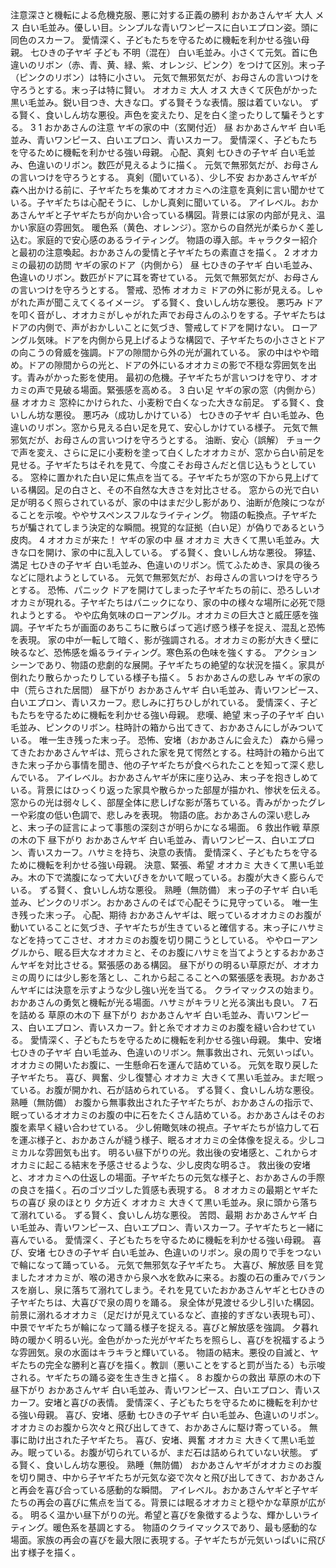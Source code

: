 <plan>
<theme>注意深さと機転による危機克服、悪に対する正義の勝利</theme>
<style>温かみのある手描き風。子供が親しみやすい、少しデフォルメされたキャラクターデザイン。背景は素朴なヨーロッパの田舎風。</style>
<characters>
<chara>
<chara-name>おかあさんヤギ</chara-name>
<chara-age>大人</chara-age>
<chara-sex>メス</chara-sex>
<chara-appearance>白い毛並み。優しい目。シンプルな青いワンピースに白いエプロン姿。頭に同色のスカーフ。</chara-appearance>
<chara-description>愛情深く、子どもたちを守るために機転を利かせる強い母親。</chara-description>
</chara>
<chara>
<chara-name>七ひきの子ヤギ</chara-name>
<chara-age>子ども</chara-age>
<chara-sex>不明（混在）</chara-sex>
<chara-appearance>白い毛並み。小さくて元気。首に色違いのリボン（赤、青、黄、緑、紫、オレンジ、ピンク）をつけて区別。末っ子（ピンクのリボン）は特に小さい。</chara-appearance>
<chara-description>元気で無邪気だが、お母さんの言いつけを守ろうとする。末っ子は特に賢い。</chara-description>
</chara>
<chara>
<chara-name>オオカミ</chara-name>
<chara-age>大人</chara-age>
<chara-sex>オス</chara-sex>
<chara-appearance>大きくて灰色がかった黒い毛並み。鋭い目つき、大きな口。ずる賢そうな表情。服は着ていない。</chara-appearance>
<chara-description>ずる賢く、食いしん坊な悪役。声色を変えたり、足を白く塗ったりして騙そうとする。</chara-description>
</chara>
</characters>
<character-count>3</character-count>
<scenes>
<scene>
<scene-index>1</scene-index>
<scene-title>おかあさんの注意</scene-title>
<scene-location>ヤギの家の中（玄関付近）</scene-location>
<scene-time>昼</scene-time>
<scene-characters>
<scene-chara>
<scene-chara-name>おかあさんヤギ</scene-chara-name>
<scene-chara-appearance>白い毛並み、青いワンピース、白いエプロン、青いスカーフ。</scene-chara-appearance>
<scene-chara-description>愛情深く、子どもたちを守るために機転を利かせる強い母親。</scene-chara-description>
<scene-chara-emotion>心配、真剣</scene-chara-emotion>
</scene-chara>
<scene-chara>
<scene-chara-name>七ひきの子ヤギ</scene-chara-name>
<scene-chara-appearance>白い毛並み、色違いのリボン。数匹が見えるように描く。</scene-chara-appearance>
<scene-chara-description>元気で無邪気だが、お母さんの言いつけを守ろうとする。</scene-chara-description>
<scene-chara-emotion>真剣（聞いている）、少し不安</scene-chara-emotion>
</scene-chara>
</scene-characters>
<scene-situation>おかあさんヤギが森へ出かける前に、子ヤギたちを集めてオオカミへの注意を真剣に言い聞かせている。子ヤギたちは心配そうに、しかし真剣に聞いている。</scene-situation>
<scene-camera>アイレベル。おかあさんヤギと子ヤギたちが向かい合っている構図。背景には家の内部が見え、温かい家庭の雰囲気。</scene-camera>
<scene-color-lighting>暖色系（黄色、オレンジ）。窓からの自然光が柔らかく差し込む。家庭的で安心感のあるライティング。</scene-color-lighting>
<scene-notes>物語の導入部。キャラクター紹介と最初の注意喚起。おかあさんの愛情と子ヤギたちの素直さを描く。</scene-notes>
</scene>
<scene>
<scene-index>2</scene-index>
<scene-title>オオカミの最初の訪問</scene-title>
<scene-location>ヤギの家のドア（内側から）</scene-location>
<scene-time>昼</scene-time>
<scene-characters>
<scene-chara>
<scene-chara-name>七ひきの子ヤギ</scene-chara-name>
<scene-chara-appearance>白い毛並み、色違いのリボン。数匹がドアに耳を寄せている。</scene-chara-appearance>
<scene-chara-description>元気で無邪気だが、お母さんの言いつけを守ろうとする。</scene-chara-description>
<scene-chara-emotion>警戒、恐怖</scene-chara-emotion>
</scene-chara>
<scene-chara>
<scene-chara-name>オオカミ</scene-chara-name>
<scene-chara-appearance>ドアの外に影が見える。しゃがれた声が聞こえてくるイメージ。</scene-chara-appearance>
<scene-chara-description>ずる賢く、食いしん坊な悪役。</scene-chara-description>
<scene-chara-emotion>悪巧み</scene-chara-emotion>
</scene-chara>
</scene-characters>
<scene-situation>ドアを叩く音がし、オオカミがしゃがれた声でお母さんのふりをする。子ヤギたちはドアの内側で、声がおかしいことに気づき、警戒してドアを開けない。</scene-situation>
<scene-camera>ローアングル気味。ドアを内側から見上げるような構図で、子ヤギたちの小ささとドアの向こうの脅威を強調。ドアの隙間から外の光が漏れている。</scene-camera>
<scene-color-lighting>家の中はやや暗め。ドアの隙間からの光と、ドアの外にいるオオカミの影で不穏な雰囲気を出す。青みがかった影を使用。</scene-color-lighting>
<scene-notes>最初の危機。子ヤギたちが言いつけを守り、オオカミの声で見破る場面。緊張感を高める。</scene-notes>
</scene>
<scene>
<scene-index>3</scene-index>
<scene-title>白い足</scene-title>
<scene-location>ヤギの家の窓（内側から）</scene-location>
<scene-time>昼</scene-time>
<scene-characters>
<scene-chara>
<scene-chara-name>オオカミ</scene-chara-name>
<scene-chara-appearance>窓枠にかけられた、小麦粉で白くなった大きな前足。</scene-chara-appearance>
<scene-chara-description>ずる賢く、食いしん坊な悪役。</scene-chara-description>
<scene-chara-emotion>悪巧み（成功しかけている）</scene-chara-emotion>
</scene-chara>
<scene-chara>
<scene-chara-name>七ひきの子ヤギ</scene-chara-name>
<scene-chara-appearance>白い毛並み、色違いのリボン。窓から見える白い足を見て、安心しかけている様子。</scene-chara-appearance>
<scene-chara-description>元気で無邪気だが、お母さんの言いつけを守ろうとする。</scene-chara-description>
<scene-chara-emotion>油断、安心（誤解）</scene-chara-emotion>
</scene-chara>
</scene-characters>
<scene-situation>チョークで声を変え、さらに足に小麦粉を塗って白くしたオオカミが、窓から白い前足を見せる。子ヤギたちはそれを見て、今度こそお母さんだと信じ込もうとしている。</scene-situation>
<scene-camera>窓枠に置かれた白い足に焦点を当てる。子ヤギたちが窓の下から見上げている構図。足の白さと、その不自然な大きさを対比させる。</scene-camera>
<scene-color-lighting>窓からの光で白い足が明るく照らされているが、家の中はまだ少し影があり、油断が危険につながることを示唆。ややサスペンスフルなライティング。</scene-color-lighting>
<scene-notes>物語の転換点。子ヤギたちが騙されてしまう決定的な瞬間。視覚的な証拠（白い足）が偽りであるという皮肉。</scene-notes>
</scene>
<scene>
<scene-index>4</scene-index>
<scene-title>オオカミが来た！</scene-title>
<scene-location>ヤギの家の中</scene-location>
<scene-time>昼</scene-time>
<scene-characters>
<scene-chara>
<scene-chara-name>オオカミ</scene-chara-name>
<scene-chara-appearance>大きくて黒い毛並み。大きな口を開け、家の中に乱入している。</scene-chara-appearance>
<scene-chara-description>ずる賢く、食いしん坊な悪役。</scene-chara-description>
<scene-chara-emotion>獰猛、満足</scene-chara-emotion>
</scene-chara>
<scene-chara>
<scene-chara-name>七ひきの子ヤギ</scene-chara-name>
<scene-chara-appearance>白い毛並み、色違いのリボン。慌てふためき、家具の後ろなどに隠れようとしている。</scene-chara-appearance>
<scene-chara-description>元気で無邪気だが、お母さんの言いつけを守ろうとする。</scene-chara-description>
<scene-chara-emotion>恐怖、パニック</scene-chara-emotion>
</scene-chara>
</scene-characters>
<scene-situation>ドアを開けてしまった子ヤギたちの前に、恐ろしいオオカミが現れる。子ヤギたちはパニックになり、家の中の様々な場所に必死で隠れようとする。</scene-situation>
<scene-camera>やや広角気味のローアングル。オオカミの巨大さと威圧感を強調。子ヤギたちが画面のあちこちに散らばって逃げ惑う様子を捉え、混乱と恐怖を表現。</scene-camera>
<scene-color-lighting>家の中が一転して暗く、影が強調される。オオカミの影が大きく壁に映るなど、恐怖感を煽るライティング。寒色系の色味を強くする。</scene-color-lighting>
<scene-notes>アクションシーンであり、物語の悲劇的な展開。子ヤギたちの絶望的な状況を描く。家具が倒れたり散らかったりしている様子も描く。</scene-notes>
</scene>
<scene>
<scene-index>5</scene-index>
<scene-title>おかあさんの悲しみ</scene-title>
<scene-location>ヤギの家の中（荒らされた居間）</scene-location>
<scene-time>昼下がり</scene-time>
<scene-characters>
<scene-chara>
<scene-chara-name>おかあさんヤギ</scene-chara-name>
<scene-chara-appearance>白い毛並み、青いワンピース、白いエプロン、青いスカーフ。悲しみに打ちひしがれている。</scene-chara-appearance>
<scene-chara-description>愛情深く、子どもたちを守るために機転を利かせる強い母親。</scene-chara-description>
<scene-chara-emotion>悲嘆、絶望</scene-chara-emotion>
</scene-chara>
<scene-chara>
<scene-chara-name>末っ子の子ヤギ</scene-chara-name>
<scene-chara-appearance>白い毛並み、ピンクのリボン。柱時計の箱から出てきて、おかあさんにしがみついている。</scene-chara-appearance>
<scene-chara-description>唯一生き残った末っ子。</scene-chara-description>
<scene-chara-emotion>恐怖、安堵（おかあさんに会えた）</scene-chara-emotion>
</scene-chara>
</scene-characters>
<scene-situation>森から帰ってきたおかあさんヤギは、荒らされた家を見て愕然とする。柱時計の箱から出てきた末っ子から事情を聞き、他の子ヤギたちが食べられたことを知って深く悲しんでいる。</scene-situation>
<scene-camera>アイレベル。おかあさんヤギが床に座り込み、末っ子を抱きしめている。背景にはひっくり返った家具や散らかった部屋が描かれ、惨状を伝える。</scene-camera>
<scene-color-lighting>窓からの光は弱々しく、部屋全体に悲しげな影が落ちている。青みがかったグレーや彩度の低い色調で、悲しみを表現。</scene-color-lighting>
<scene-notes>物語の底。おかあさんの深い悲しみと、末っ子の証言によって事態の深刻さが明らかになる場面。</scene-notes>
</scene>
<scene>
<scene-index>6</scene-index>
<scene-title>救出作戦</scene-title>
<scene-location>草原の木の下</scene-location>
<scene-time>昼下がり</scene-time>
<scene-characters>
<scene-chara>
<scene-chara-name>おかあさんヤギ</scene-chara-name>
<scene-chara-appearance>白い毛並み、青いワンピース、白いエプロン、青いスカーフ。ハサミを持ち、決意の表情。</scene-chara-appearance>
<scene-chara-description>愛情深く、子どもたちを守るために機転を利かせる強い母親。</scene-chara-description>
<scene-chara-emotion>決意、緊張、希望</scene-chara-emotion>
</scene-chara>
<scene-chara>
<scene-chara-name>オオカミ</scene-chara-name>
<scene-chara-appearance>大きくて黒い毛並み。木の下で満腹になって大いびきをかいて眠っている。お腹が大きく膨らんでいる。</scene-chara-appearance>
<scene-chara-description>ずる賢く、食いしん坊な悪役。</scene-chara-description>
<scene-chara-emotion>熟睡（無防備）</scene-chara-emotion>
</scene-chara>
<scene-chara>
<scene-chara-name>末っ子の子ヤギ</scene-chara-name>
<scene-chara-appearance>白い毛並み、ピンクのリボン。おかあさんのそばで心配そうに見守っている。</scene-chara-appearance>
<scene-chara-description>唯一生き残った末っ子。</scene-chara-description>
<scene-chara-emotion>心配、期待</scene-chara-emotion>
</scene-chara>
</scene-characters>
<scene-situation>おかあさんヤギは、眠っているオオカミのお腹が動いていることに気づき、子ヤギたちが生きていると確信する。末っ子にハサミなどを持ってこさせ、オオカミのお腹を切り開こうとしている。</scene-situation>
<scene-camera>ややローアングルから、眠る巨大なオオカミと、そのお腹にハサミを当てようとするおかあさんヤギを対比させる。緊張感のある構図。</scene-camera>
<scene-color-lighting>昼下がりの明るい草原だが、オオカミの周りには少し影を落とし、これから起こることへの緊張感を表現。おかあさんヤギには決意を示すような少し強い光を当てる。</scene-color-lighting>
<scene-notes>クライマックスの始まり。おかあさんの勇気と機転が光る場面。ハサミがキラリと光る演出も良い。</scene-notes>
</scene>
<scene>
<scene-index>7</scene-index>
<scene-title>石を詰める</scene-title>
<scene-location>草原の木の下</scene-location>
<scene-time>昼下がり</scene-time>
<scene-characters>
<scene-chara>
<scene-chara-name>おかあさんヤギ</scene-chara-name>
<scene-chara-appearance>白い毛並み、青いワンピース、白いエプロン、青いスカーフ。針と糸でオオカミのお腹を縫い合わせている。</scene-chara-appearance>
<scene-chara-description>愛情深く、子どもたちを守るために機転を利かせる強い母親。</scene-chara-description>
<scene-chara-emotion>集中、安堵</scene-chara-emotion>
</scene-chara>
<scene-chara>
<scene-chara-name>七ひきの子ヤギ</scene-chara-name>
<scene-chara-appearance>白い毛並み、色違いのリボン。無事救出され、元気いっぱい。オオカミの開いたお腹に、一生懸命石を運んで詰めている。</scene-chara-appearance>
<scene-chara-description>元気を取り戻した子ヤギたち。</scene-chara-description>
<scene-chara-emotion>喜び、興奮、少し復讐心</scene-chara-emotion>
</scene-chara>
<scene-chara>
<scene-chara-name>オオカミ</scene-chara-name>
<scene-chara-appearance>大きくて黒い毛並み。まだ眠っている。お腹が開かれ、石が詰められている。</scene-chara-appearance>
<scene-chara-description>ずる賢く、食いしん坊な悪役。</scene-chara-description>
<scene-chara-emotion>熟睡（無防備）</scene-chara-emotion>
</scene-chara>
</scene-characters>
<scene-situation>お腹から無事救出された子ヤギたちが、おかあさんの指示で、眠っているオオカミのお腹の中に石をたくさん詰めている。おかあさんはそのお腹を素早く縫い合わせている。</scene-situation>
<scene-camera>少し俯瞰気味の視点。子ヤギたちが協力して石を運ぶ様子と、おかあさんが縫う様子、眠るオオカミの全体像を捉える。少しコミカルな雰囲気も出す。</scene-camera>
<scene-color-lighting>明るい昼下がりの光。救出後の安堵感と、これからオオカミに起こる結末を予感させるような、少し皮肉な明るさ。</scene-color-lighting>
<scene-notes>救出後の安堵と、オオカミへの仕返しの場面。子ヤギたちの元気な様子と、おかあさんの手際の良さを描く。石のゴツゴツした質感も表現する。</scene-notes>
</scene>
<scene>
<scene-index>8</scene-index>
<scene-title>オオカミの最期とヤギたちの喜び</scene-title>
<scene-location>泉のほとり</scene-location>
<scene-time>夕方近く</scene-time>
<scene-characters>
<scene-chara>
<scene-chara-name>オオカミ</scene-chara-name>
<scene-chara-appearance>大きくて黒い毛並み。泉に頭から落ちて溺れている。</scene-chara-appearance>
<scene-chara-description>ずる賢く、食いしん坊な悪役。</scene-chara-description>
<scene-chara-emotion>苦悶、最期</scene-chara-emotion>
</scene-chara>
<scene-chara>
<scene-chara-name>おかあさんヤギ</scene-chara-name>
<scene-chara-appearance>白い毛並み、青いワンピース、白いエプロン、青いスカーフ。子ヤギたちと一緒に喜んでいる。</scene-chara-appearance>
<scene-chara-description>愛情深く、子どもたちを守るために機転を利かせる強い母親。</scene-chara-description>
<scene-chara-emotion>喜び、安堵</scene-chara-emotion>
</scene-chara>
<scene-chara>
<scene-chara-name>七ひきの子ヤギ</scene-chara-name>
<scene-chara-appearance>白い毛並み、色違いのリボン。泉の周りで手をつないで輪になって踊っている。</scene-chara-appearance>
<scene-chara-description>元気で無邪気な子ヤギたち。</scene-chara-description>
<scene-chara-emotion>大喜び、解放感</scene-chara-emotion>
</scene-chara>
</scene-characters>
<scene-situation>目を覚ましたオオカミが、喉の渇きから泉へ水を飲みに来る。お腹の石の重みでバランスを崩し、泉に落ちて溺れてしまう。それを見ていたおかあさんヤギと七ひきの子ヤギたちは、大喜びで泉の周りを踊る。</scene-situation>
<scene-camera>泉全体が見渡せる少し引いた構図。前景に溺れるオオカミ（足だけが見えているなど、直接的すぎない表現も可）、中景でヤギたちが輪になって踊る様子を捉える。喜びと解放感を強調。</scene-camera>
<scene-color-lighting>夕暮れ時の暖かく明るい光。金色がかった光がヤギたちを照らし、喜びを祝福するような雰囲気。泉の水面はキラキラと輝いている。</scene-color-lighting>
<scene-notes>物語の結末。悪役の自滅と、ヤギたちの完全な勝利と喜びを描く。教訓（悪いことをすると罰が当たる）も示唆される。ヤギたちの踊る姿を生き生きと描く。</scene-notes>
</scene>
</scenes>
<scene-count>8</scene-count>
<key-visual>
<key-visual-title>お腹からの救出</key-visual-title>
<key-visual-location>草原の木の下</key-visual-location>
<key-visual-time>昼下がり</key-visual-time>
<key-visual-characters>
<key-visual-chara>
<key-visual-chara-name>おかあさんヤギ</key-visual-chara-name>
<key-visual-chara-appearance>白い毛並み、青いワンピース、白いエプロン、青いスカーフ。安堵と喜びの表情。</key-visual-chara-appearance>
<key-visual-chara-description>愛情深く、子どもたちを守るために機転を利かせる強い母親。</key-visual-chara-description>
<key-visual-chara-emotion>喜び、安堵、感動</key-visual-chara-emotion>
</key-visual-chara>
<key-visual-chara>
<key-visual-chara-name>七ひきの子ヤギ</key-visual-chara-name>
<key-visual-chara-appearance>白い毛並み、色違いのリボン。オオカミのお腹から次々と飛び出してきて、おかあさんに駆け寄っている。</key-visual-chara-appearance>
<key-visual-chara-description>無事に助け出された子ヤギたち。</key-visual-chara-description>
<key-visual-chara-emotion>喜び、安堵、興奮</key-visual-chara-emotion>
</key-visual-chara>
<key-visual-chara>
<key-visual-chara-name>オオカミ</scene-chara-name>
<key-visual-chara-appearance>大きくて黒い毛並み。眠っている。お腹が切られているが、まだ石は詰められていない状態。</key-visual-chara-appearance>
<key-visual-chara-description>ずる賢く、食いしん坊な悪役。</key-visual-chara-description>
<key-visual-chara-emotion>熟睡（無防備）</key-visual-chara-emotion>
</key-visual-chara>
</key-visual-characters>
<key-visual-situation>おかあさんヤギがオオカミのお腹を切り開き、中から子ヤギたちが元気な姿で次々と飛び出してきて、おかあさんと再会を喜び合っている感動的な瞬間。</key-visual-situation>
<key-visual-camera>アイレベル。おかあさんヤギと子ヤギたちの再会の喜びに焦点を当てる。背景には眠るオオカミと穏やかな草原が広がる。</key-visual-camera>
<key-visual-color-lighting>明るく温かい昼下がりの光。希望と喜びを象徴するような、輝かしいライティング。暖色系を基調とする。</key-visual-color-lighting>
<key-visual-notes>物語のクライマックスであり、最も感動的な場面。家族の再会の喜びを最大限に表現する。子ヤギたちが元気いっぱいに飛び出す様子を描く。</key-visual-notes>
</key-visual>
</plan>